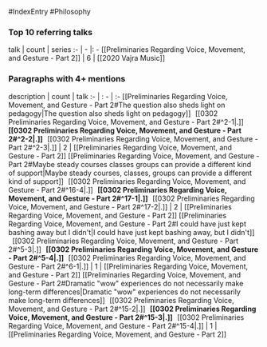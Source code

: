 #IndexEntry #Philosophy

### Top 10 referring talks
talk | count | series
:- | - |: -
[[Preliminaries Regarding Voice, Movement, and Gesture - Part 2]] | 6 | [[2020 Vajra Music]]

### Paragraphs with 4+ mentions
description | count | talk
:- | : - | :-
[[Preliminaries Regarding Voice, Movement, and Gesture - Part 2#The question also sheds light on pedagogy\|The question also sheds light on pedagogy]] &nbsp;&nbsp;[[0302 Preliminaries Regarding Voice, Movement, and Gesture - Part 2#^2-1\|.]] &nbsp; **[[0302 Preliminaries Regarding Voice, Movement, and Gesture - Part 2#^2-2\|.]]** &nbsp; [[0302 Preliminaries Regarding Voice, Movement, and Gesture - Part 2#^2-3\|.]] | 2 | [[Preliminaries Regarding Voice, Movement, and Gesture - Part 2]]
[[Preliminaries Regarding Voice, Movement, and Gesture - Part 2#Maybe steady courses classes groups can provide a different kind of support\|Maybe steady courses, classes, groups can provide a different kind of support]] &nbsp;&nbsp;[[0302 Preliminaries Regarding Voice, Movement, and Gesture - Part 2#^16-4\|.]] &nbsp; **[[0302 Preliminaries Regarding Voice, Movement, and Gesture - Part 2#^17-1\|.]]** &nbsp; [[0302 Preliminaries Regarding Voice, Movement, and Gesture - Part 2#^17-2\|.]] | 2 | [[Preliminaries Regarding Voice, Movement, and Gesture - Part 2]]
[[Preliminaries Regarding Voice, Movement, and Gesture - Part 2#I could have just kept bashing away but I didn't\|I could have just kept bashing away, but I didn't]] &nbsp;&nbsp;[[0302 Preliminaries Regarding Voice, Movement, and Gesture - Part 2#^5-3\|.]] &nbsp; **[[0302 Preliminaries Regarding Voice, Movement, and Gesture - Part 2#^5-4\|.]]** &nbsp; [[0302 Preliminaries Regarding Voice, Movement, and Gesture - Part 2#^6-1\|.]] | 1 | [[Preliminaries Regarding Voice, Movement, and Gesture - Part 2]]
[[Preliminaries Regarding Voice, Movement, and Gesture - Part 2#Dramatic "wow" experiences do not necessarily make long-term differences\|Dramatic "wow" experiences do not necessarily make long-term differences]] &nbsp;&nbsp;[[0302 Preliminaries Regarding Voice, Movement, and Gesture - Part 2#^15-2\|.]] &nbsp; **[[0302 Preliminaries Regarding Voice, Movement, and Gesture - Part 2#^15-3\|.]]** &nbsp; [[0302 Preliminaries Regarding Voice, Movement, and Gesture - Part 2#^15-4\|.]] | 1 | [[Preliminaries Regarding Voice, Movement, and Gesture - Part 2]]

